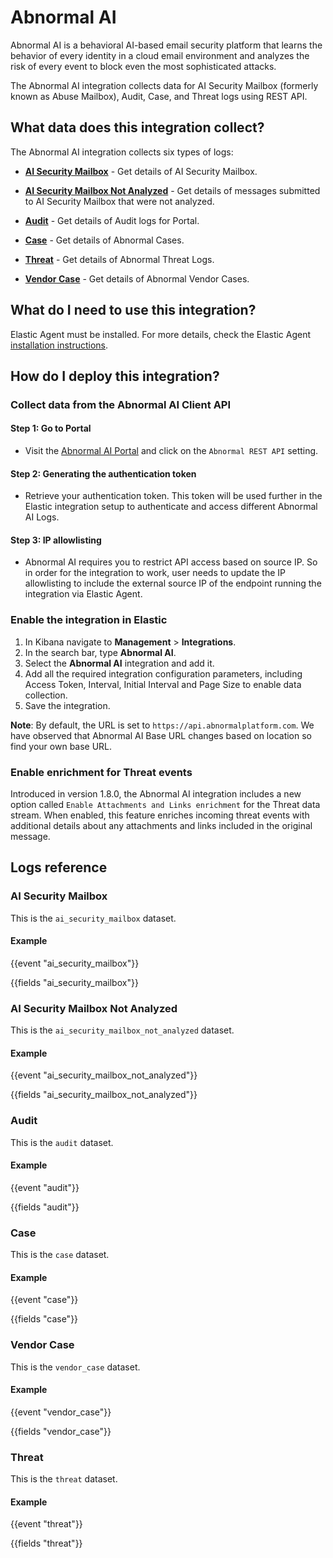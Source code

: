 # Abnormal AI

Abnormal AI is a behavioral AI-based email security platform that learns the behavior of every identity in a cloud email environment and analyzes the risk of every event to block even the most sophisticated attacks.

The Abnormal AI integration collects data for AI Security Mailbox (formerly known as Abuse Mailbox), Audit, Case, and Threat logs using REST API.

## What data does this integration collect?

The Abnormal AI integration collects six types of logs:

- **[AI Security Mailbox](https://app.swaggerhub.com/apis-docs/abnormal-security/abx/1.4.3#/AI%20Security%20Mailbox%20(formerly%20known%20as%20Abuse%20Mailbox))** - Get details of AI Security Mailbox.

- **[AI Security Mailbox Not Analyzed](https://app.swaggerhub.com/apis/abnormal-security/abx/1.4.3#/AI%20Security%20Mailbox%20(formerly%20known%20as%20Abuse%20Mailbox)/v1_abuse_mailbox_not_analyzed_retrieve)** - Get details of messages submitted to AI Security Mailbox that were not analyzed.

- **[Audit](https://app.swaggerhub.com/apis-docs/abnormal-security/abx/1.4.3#/Audit%20Logs)** - Get details of Audit logs for Portal.

- **[Case](https://app.swaggerhub.com/apis-docs/abnormal-security/abx/1.4.3#/Cases)** - Get details of Abnormal Cases.

- **[Threat](https://app.swaggerhub.com/apis-docs/abnormal-security/abx/1.4.3#/Threats)** - Get details of Abnormal Threat Logs.

- **[Vendor Case](https://app.swaggerhub.com/apis-docs/abnormal-security/abx/1.4.3#/Vendors)** - Get details of Abnormal Vendor Cases.

## What do I need to use this integration?

Elastic Agent must be installed. For more details, check the Elastic Agent [installation instructions](docs-content://reference/fleet/install-elastic-agents.md).

## How do I deploy this integration?

### Collect data from the Abnormal AI Client API

#### Step 1: Go to Portal
* Visit the [Abnormal AI Portal](https://portal.abnormalsecurity.com/home/settings/integrations) and click on the `Abnormal REST API` setting.

#### Step 2: Generating the authentication token
* Retrieve your authentication token. This token will be used further in the Elastic integration setup to authenticate and access different Abnormal AI Logs.

#### Step 3: IP allowlisting
* Abnormal AI requires you to restrict API access based on source IP. So in order for the integration to work, user needs to update the IP allowlisting to include the external source IP of the endpoint running the integration via Elastic Agent.

### Enable the integration in Elastic

1. In Kibana navigate to **Management** > **Integrations**.
2. In the search bar, type **Abnormal AI**.
3. Select the **Abnormal AI** integration and add it.
4. Add all the required integration configuration parameters, including Access Token, Interval, Initial Interval and Page Size to enable data collection.
5. Save the integration.

**Note**: By default, the URL is set to `https://api.abnormalplatform.com`. We have observed that Abnormal AI Base URL changes based on location so find your own base URL.

### Enable enrichment for Threat events

Introduced in version 1.8.0, the Abnormal AI integration includes a new option called `Enable Attachments and Links enrichment` for the Threat data stream. When enabled, this feature enriches incoming threat events with additional details about any attachments and links included in the original message.

## Logs reference

### AI Security Mailbox

This is the `ai_security_mailbox` dataset.

#### Example

{{event "ai_security_mailbox"}}

{{fields "ai_security_mailbox"}}

### AI Security Mailbox Not Analyzed

This is the `ai_security_mailbox_not_analyzed` dataset.

#### Example

{{event "ai_security_mailbox_not_analyzed"}}

{{fields "ai_security_mailbox_not_analyzed"}}

### Audit

This is the `audit` dataset.

#### Example

{{event "audit"}}

{{fields "audit"}}

### Case

This is the `case` dataset.

#### Example

{{event "case"}}

{{fields "case"}}

### Vendor Case

This is the `vendor_case` dataset.

#### Example

{{event "vendor_case"}}

{{fields "vendor_case"}}

### Threat

This is the `threat` dataset.

#### Example

{{event "threat"}}

{{fields "threat"}}
